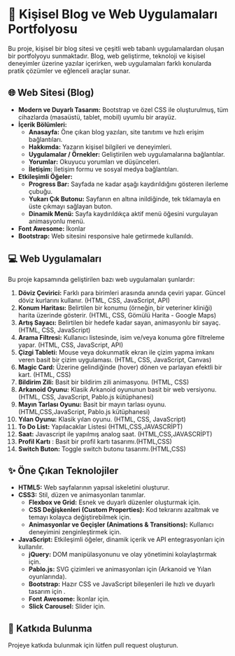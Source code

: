 # 🚀 Kişisel Blog ve Web Uygulamaları Portfolyosu

Bu proje, kişisel bir blog sitesi ve çeşitli web tabanlı uygulamalardan oluşan bir portfolyoyu sunmaktadır. Blog, web geliştirme, teknoloji ve kişisel deneyimler üzerine yazılar içerirken, web uygulamaları farklı konularda pratik çözümler ve eğlenceli araçlar sunar.

## 🌐 Web Sitesi (Blog)

*   **Modern ve Duyarlı Tasarım:** Bootstrap ve özel CSS ile oluşturulmuş, tüm cihazlarda (masaüstü, tablet, mobil) uyumlu bir arayüz.
*   **İçerik Bölümleri:**
    *   **Anasayfa:** Öne çıkan blog yazıları, site tanıtımı ve hızlı erişim bağlantıları.
    *   **Hakkımda:** Yazarın kişisel bilgileri ve deneyimleri.
    *   **Uygulamalar / Örnekler:** Geliştirilen web uygulamalarına bağlantılar.
    *   **Yorumlar:** Okuyucu yorumları ve düşünceleri.
    *   **İletişim:** İletişim formu ve sosyal medya bağlantıları.
*   **Etkileşimli Öğeler:**
    *   **Progress Bar:** Sayfada ne kadar aşağı kaydırıldığını gösteren ilerleme çubuğu.
    *   **Yukarı Çık Butonu:** Sayfanın en altına inildiğinde, tek tıklamayla en üste çıkmayı sağlayan buton.
    *   **Dinamik Menü:** Sayfa kaydırıldıkça aktif menü öğesini vurgulayan animasyonlu menü.
*  **Font Awesome:** İkonlar
*  **Bootstrap:** Web sitesini responsive hale getirmede kullanıldı.

## 💻 Web Uygulamaları

Bu proje kapsamında geliştirilen bazı web uygulamaları şunlardır:

1.  **Döviz Çevirici:** Farklı para birimleri arasında anında çeviri yapar. Güncel döviz kurlarını kullanır. (HTML, CSS, JavaScript, API)
2.  **Konum Haritası:** Belirtilen bir konumu (örneğin, bir veteriner kliniği) harita üzerinde gösterir. (HTML, CSS, Gömülü Harita - Google Maps)
3.  **Artış Sayacı:** Belirtilen bir hedefe kadar sayan, animasyonlu bir sayaç. (HTML, CSS, JavaScript)
4.  **Arama Filtresi:** Kullanıcı listesinde, isim ve/veya konuma göre filtreleme yapar. (HTML, CSS, JavaScript, API)
5. **Çizgi Tableti:** Mouse veya dokunmatik ekran ile çizim yapma imkanı veren basit bir çizim uygulaması. (HTML, CSS, JavaScript, Canvas)
6.  **Magic Card:** Üzerine gelindiğinde (hover) dönen ve parlayan efektli bir kart. (HTML, CSS)
7. **Bildirim Zili:** Basit bir bildirim zili animasyonu. (HTML, CSS)
8. **Arkanoid Oyunu:** Klasik Arkanoid oyununun basit bir web versiyonu. (HTML, CSS, JavaScript, Pablo.js kütüphanesi)
9. **Mayın Tarlası Oyunu:** Basit bir mayın tarlası oyunu.(HTML,CSS,JavaScript, Pablo.js kütüphanesi)
10. **Yılan Oyunu:** Klasik yılan oyunu. (HTML, CSS, JavaScript)
11. **To Do List:** Yapılacaklar Listesi (HTML,CSS,JAVASCRİPT)
12. **Saat:** Javascript ile yapılmış analog saat. (HTML,CSS,JAVASCRİPT)
13. **Profil Kartı** : Basit bir profil kartı tasarımı.(HTML,CSS)
14. **Switch Buton:** Toggle switch butonu tasarımı.(HTML,CSS)

## ✨ Öne Çıkan Teknolojiler

*   **HTML5:** Web sayfalarının yapısal iskeletini oluşturur.
*   **CSS3:** Stil, düzen ve animasyonları tanımlar.
    *   **Flexbox ve Grid:** Esnek ve duyarlı düzenler oluşturmak için.
    *   **CSS Değişkenleri (Custom Properties):** Kod tekrarını azaltmak ve temayı kolayca değiştirebilmek için.
    *   **Animasyonlar ve Geçişler (Animations & Transitions):** Kullanıcı deneyimini zenginleştirmek için.
*   **JavaScript:** Etkileşimli öğeler, dinamik içerik ve API entegrasyonları için kullanılır.
    *   **jQuery:** DOM manipülasyonunu ve olay yönetimini kolaylaştırmak için.
    *   **Pablo.js:** SVG çizimleri ve animasyonları için (Arkanoid ve Yılan oyunlarında).
    *   **Bootstrap:** Hazır CSS ve JavaScript bileşenleri ile hızlı ve duyarlı tasarım için .
    *   **Font Awesome:** İkonlar için.
    *   **Slick Carousel:** Slider için.

## 🤝 Katkıda Bulunma
Projeye katkıda bulunmak için lütfen pull request oluşturun.
